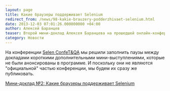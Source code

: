 ```yaml
---
layout: page
title: Какие браузеры поддерживает Selenium
redirect_from: /news/98-kakie-brauzery-podderzhivaet-selenium.html
date: 2013-12-03 07:01:26.000000000 +04:00
author: Алексей Баранцев
teaser: Второй мини-доклад Алексея Баранцева на прошедшей онлайн-конференции Selen ConfeT&QA был посвящен тому, какие браузеры поддерживает Selenium в настоящий момент
category: Новости
---
```

На конференции [Selen ConfeT&QA](http://confetqa.ru/) мы решили заполнить паузы между докладами короткими дополнительными мини-выступлениями, которые не были анонсированы в программе. И поскольку они не являются "официальной" частью конференции, мы будем их сразу же публиковать.

[Мини-доклад №2: Какие браузеры поддерживает Selenium](http://software-testing.ru/component/content/article/50-online-conference/1878-selenium-supported-browsers)
